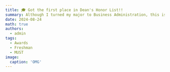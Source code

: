 ```yaml
---
title: 🎓 Got the first place in Dean's Honor List!!
summary: Although I turned my major to Business Administration, this is the best award for the year I spent in International Tourism Management 🎉
date: 2024-08-24
math: true
authors:
  - admin
tags:
  - Awards
  - Freshman
  - MUST
image:
  caption: 'OMG'
---
```



